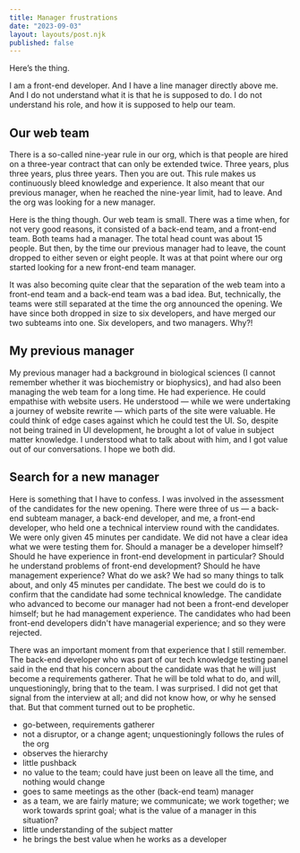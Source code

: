 ```yaml
---
title: Manager frustrations
date: "2023-09-03"
layout: layouts/post.njk
published: false
---
```


Here’s the thing.

I am a front-end developer. And I have a line manager directly above me. And I do not understand what it is that he is supposed to do. I do not understand his role, and how it is supposed to help our team.


## Our web team
There is a so-called nine-year rule in our org, which is that people are hired on a three-year contract that can only be extended twice. Three years, plus three years, plus three years. Then you are out. This rule makes us continuously bleed knowledge and experience. It also meant that our previous manager, when he reached the nine-year limit, had to leave. And the org was looking for a new manager.

Here is the thing though. Our web team is small. There was a time when, for not very good reasons, it consisted of a back-end team, and a front-end team. Both teams had a manager. The total head count was about 15 people. But then, by the time our previous manager had to leave, the count dropped to either seven or eight people. It was at that point where our org started looking for a new front-end team manager.

It was also becoming quite clear that the separation of the web team into a front-end team and a back-end team was a bad idea. But, technically, the teams were still separated at the time the org announced the opening. We have since both dropped in size to six developers, and have merged our two subteams into one. Six developers, and two managers. Why?!

## My previous manager
My previous manager had a background in biological sciences (I cannot remember whether it was biochemistry or biophysics), and had also been managing the web team for a long time. He had experience. He could empathise with website users. He understood — while we were undertaking a journey of website rewrite — which parts of the site were valuable. He could think of edge cases against which he could test the UI. So, despite not being trained in UI development, he brought a lot of value in subject matter knowledge. I understood what to talk about with him, and I got value out of our conversations. I hope we both did.

## Search for a new manager

Here is something that I have to confess. I was involved in the assessment of the candidates for the new opening. There were three of us — a back-end subteam manager, a back-end developer, and me, a front-end developer, who held one a technical interview round with the candidates. We were only given 45 minutes per candidate. We did not have a clear idea what we were testing them for. Should a manager be a developer himself? Should he have experience in front-end development in particular? Should he understand problems of front-end development? Should he have management experience? What do we ask? We had so many things to talk about, and only 45 minutes per candidate. The best we could do is to confirm that the candidate had some technical knowledge. The candidate who advanced to become our manager had not been a front-end developer himself; but he had management experience. The candidates who had been front-end developers didn't have managerial experience; and so they were rejected.

There was an important moment from that experience that I still remember. The back-end developer who was part of our tech knowledge testing panel said in the end that his concern about the candidate was that he will just become a requirements gatherer. That he will be told what to do, and will, unquestioningly, bring that to the team. I was surprised. I did not get that signal from the interview at all; and did not know how, or why he sensed that. But that comment turned out to be prophetic.



- go-between, requirements gatherer
- not a disruptor, or a change agent; unquestioningly follows the rules of the org
- observes the hierarchy
- little pushback
- no value to the team; could have just been on leave all the time, and nothing would change 
- goes to same meetings as the other (back-end team) manager
- as a team, we are fairly mature; we communicate; we work together; we work towards sprint goal; what is the value of a manager in this situation?
- little understanding of the subject matter
- he brings the best value when he works as a developer

